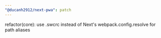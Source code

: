 ```yaml
---
"@ducanh2912/next-pwa": patch
---
```


refactor(core): use .swcrc instead of Next's webpack.config.resolve for path aliases
